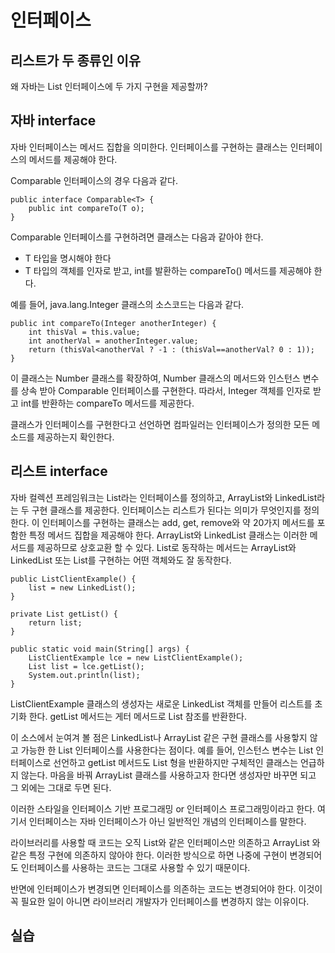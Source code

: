 # 인터페이스

## 리스트가 두 종류인 이유
왜 자바는 List 인터페이스에 두 가지 구현을 제공할까?

## 자바 interface
자바 인터페이스는 메서드 집합을 의미한다.
인터페이스를 구현하는 클래스는 인터페이스의 메서드를 제공해야 한다.

Comparable 인터페이스의 경우 다음과 같다.
~~~
public interface Comparable<T> {
    public int compareTo(T o);
}
~~~

Comparable 인터페이스를 구현하려면 클래스는 다음과 같아야 한다.
* T 타입을 명시해야 한다
* T 타입의 객체를 인자로 받고, int를 발환하는 compareTo() 메서드를 제공해야 한다.

예를 들어, java.lang.Integer 클래스의 소스코드는 다음과 같다.
~~~
public int compareTo(Integer anotherInteger) {
    int thisVal = this.value;
    int anotherVal = anotherInteger.value;
    return (thisVal<anotherVal ? -1 : (thisVal==anotherVal? 0 : 1));
}
~~~

이 클래스는 Number 클래스를 확장하여, Number 클래스의 메서드와 인스턴스 변수를 상속 받아 Comparable<Integer> 인터페이스를 구현한다.
따라서, Integer 객체를 인자로 받고 int를 반환하는 compareTo 메서드를 제공한다.

클래스가 인터페이스를 구현한다고 선언하면 컴파일러는 인터페이스가 정의한 모든 메소드를 제공하는지 확인한다. 

## 리스트 interface
자바 컬렉션 프레임워크는 List라는 인터페이스를 정의하고, ArrayList와 LinkedList라는 두 구현 클래스를 제공한다.
인터페이스는 리스트가 된다는 의미가 무엇인지를 정의한다.
이 인터페이스를 구현하는 클래스는 add, get, remove와 약 20가지 메서드를 포함한 특정 메서드 집합을 제공해야 한다.
ArrayList와 LinkedList 클래스는 이러한 메서드를 제공하므로 상호교환 할 수 있다.
List로 동작하는 메서드는 ArrayList와 LinkedList 또는 List를 구현하는 어떤 객체와도 잘 동작한다.

~~~
public ListClientExample() {
    list = new LinkedList();
}

private List getList() {
    return list;
}

public static void main(String[] args) {
    ListClientExample lce = new ListClientExample();
    List list = lce.getList();
    System.out.println(list);
}
~~~

ListClientExample 클래스의 생성자는 새로운 LinkedList 객체를 만들어 리스트를 초기화 한다.
getList 메서드는 게터 메서드로 List 참조를 반환한다.

이 소스에서 눈여겨 볼 점은
LinkedList나 ArrayList 같은 구현 클래스를 사용핳지 않고 가능한 한 List 인터페이스를 사용한다는 점이다.
예를 들어, 인스턴스 변수는 List 인터페이스로 선언하고 getList 메서드도 List 형을 반환하지만 구체적인 클래스는 언급하지 않는다.
마음을 바꿔 ArrayList 클래스를 사용하고자 한다면 생성자만 바꾸면 되고 그 외에는 그대로 두면 된다.

이러한 스타일을 인터페이스 기반 프로그래밍 or 인터페이스 프로그래밍이라고 한다.
여기서 인터페이스는 자바 인터페이스가 아닌 일반적인 개념의 인터페이스를 말한다.

라이브러리를 사용할 때 코드는 오직 List와 같은 인터페이스만 의존하고 ArrayList 와 같은 특정 구현에 의존하지 않아야 한다.
이러한 방식으로 하면 나중에 구현이 변경되어도 인터페이스를 사용하는 코드는 그대로 사용할 수 있기 때문이다.

반면에 인터페이스가 변경되면 인터페이스를 의존하는 코드는 변경되어야 한다.
이것이 꼭 필요한 일이 아니면 라이브러리 개발자가 인터페이스를 변경하지 않는 이유이다.

## 실습